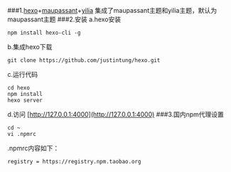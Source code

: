###1.[hexo](https://hexo.io/)+[maupassant](https://github.com/tufu9441/maupassant-hexo)+[yilia](https://github.com/litten/hexo-theme-yilia)
集成了maupassant主题和yilia主题，默认为maupassant主题
###2.安装
a.hexo安装
```shell
npm install hexo-cli -g
```
b.集成hexo下载
```shell
git clone https://github.com/justintung/hexo.git
```
c.运行代码
```shell
cd hexo
npm install
hexo server
```
d.访问 [http://127.0.0.1:4000](http://127.0.0.1:4000)
###3.国内npm代理设置
```shell
cd ~
vi .npmrc
```
.npmrc内容如下：
```shell
registry = https://registry.npm.taobao.org
```
